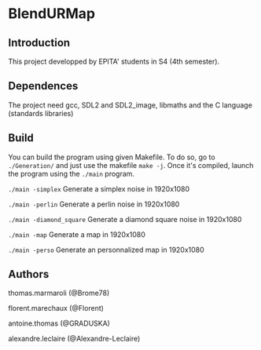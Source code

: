 # BlendURMap

## Introduction

This project developped by EPITA' students in S4 (4th semester).

## Dependences

The project need gcc, SDL2 and SDL2_image, libmaths and the C language (standards libraries)

## Build

You can build the program using given Makefile. To do so, go to `./Generation/` and
just use the makefile `make -j`. Once it's compiled, launch the program using the
`./main` program.

`./main -simplex` Generate a simplex noise in 1920x1080

`./main -perlin` Generate a perlin noise in 1920x1080

`./main -diamond_square` Generate a diamond square noise in 1920x1080

`./main -map` Generate a map in 1920x1080

`./main -perso` Generate an personnalized map in 1920x1080



## Authors

thomas.marmaroli (@Brome78)

florent.marechaux (@Florent)

antoine.thomas (@GRADUSKA)

alexandre.leclaire (@Alexandre-Leclaire)

